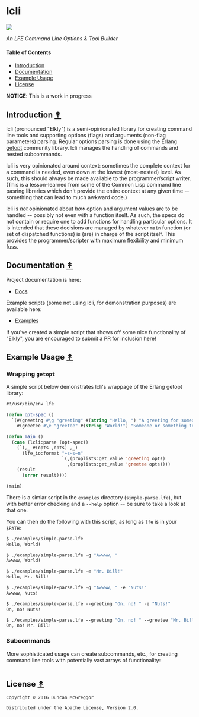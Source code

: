 # lcli

[![][lcli-logo]][lcli-logo-large]

[lcli-logo]: resources/images/elkly-250x.png
[lcli-logo-large]: resources/images/elkly-1200x.png

*An LFE Command Line Options & Tool Builder*


#### Table of Contents

* [Introduction](#introduction-)
* [Documentation](#documentation-)
* [Example Usage](#example-usage-)
* [License](#license-)


**NOTICE**: This is a work in progress


## Introduction [&#x219F;](#table-of-contents)

lcli (pronounced "Elkly") is a semi-opinionated library for creating command line tools and supporting options (flags) and arguments (non-flag parameters) parsing. Regular options parsing is done using the Erlang [getopt](https://github.com/oubiwann/getopt-erl) community library. lcli manages the handling of commands and nested subcommands.

lcli is very opinionated around context: sometimes the complete context for a command is needed, even down at the lowest (most-nested) level. As such, this should always be made available to the programmer/script writer. (This is a lesson-learned from some of the Common Lisp command line pasring libraries which don't provide the entire context at any given time -- something that can lead to much awkward code.)

lcli is *not* opinionated about *how* option and argument values are to be handled -- possibly not even with a function itself. As such, the specs do not contain or require one to add functions for handling particular options. It is intended that these decisions are managed by whatever ``main`` function (or set of dispatched functions) is (are) in charge of the script itself. This provides the programmer/scripter with maximum flexibility and minimum fuss.


## Documentation [&#x219F;](#table-of-contents)

Project documentation is here:

* [Docs](http://oubiwann.github.com/lcli/current)

Example scripts (some not using lcli, for demonstration purposes) are available here:

* [Examples](tree/master/examples)

If you've created a simple script that shows off some nice functionality of "Elkly", you are encouraged to submit a PR for inclusion here!


## Example Usage [&#x219F;](#table-of-contents)

### Wrapping ``getopt``

A simple script below demonstrates lcli's wrappage of the Erlang getopt library:

```cl
#!/usr/bin/env lfe

(defun opt-spec ()
  `(#(greeting #\g "greeting" #(string "Hello, ") "A greeting for someone.")
    #(greetee #\e "greetee" #(string "World!") "Someone or something to greet.")))

(defun main ()
  (case (lcli:parse (opt-spec))
    (`(,_ #(opts ,opts) ,_)
      (lfe_io:format "~s~s~n"
                     `(,(proplists:get_value 'greeting opts)
                       ,(proplists:get_value 'greetee opts))))
    (result
      (error result))))

(main)
```

There is a simiar script in the ``examples`` directory (``simple-parse.lfe``), but with better error checking and a ``--help`` option -- be sure to take a look at that one.

You can then do the following with this script, as long as ``lfe`` is in your ``$PATH``:

```cl
$ ./examples/simple-parse.lfe
Hello, World!

$ ./examples/simple-parse.lfe -g "Awwww, "
Awwww, World!

$ ./examples/simple-parse.lfe -e "Mr. Bill!"
Hello, Mr. Bill!

$ ./examples/simple-parse.lfe -g "Awwww, " -e "Nuts!"
Awwww, Nuts!

$ ./examples/simple-parse.lfe --greeting "On, no! " -e "Nuts!"
On, no! Nuts!

$ ./examples/simple-parse.lfe --greeting "On, no! " --greetee "Mr. Bill!"
On, no! Mr. Bill!
```


### Subcommands

More sophisticated usage can create subcommands, etc., for creating command line tools with potentially vast arrays of functionality:

```cl

```


## License [&#x219F;](#table-of-contents)

```
Copyright © 2016 Duncan McGreggor

Distributed under the Apache License, Version 2.0.
```
